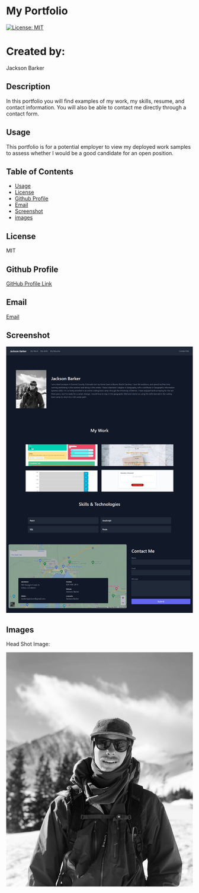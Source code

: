 # My Portfolio
 [![License: MIT](https://img.shields.io/badge/License-MIT-yellow.svg)](https://opensource.org/licenses/MIT)

# Created by:

Jackson Barker

## Description
In this portfolio you will find examples of my work, my skills, resume, and contact information. You will also be able to contact me directly through a contact form.

## Usage

This portfolio is for a potential employer to view my deployed work samples to assess whether I would be a good candidate for an open position.

## Table of Contents

- [Usage](##Usage)
- [License](#license)
- [Github Profile](#github)
- [Email](#Email)
- [Screenshot](#screenshot)
- [images](#Images)

## License
MIT

## Github Profile
 
<a href="https://github.com/Jackson-Barker">GitHub Profile Link</a> 

## Email 

<a href="mailto:barkerwjackson@gmail.com">Email</a>

## Screenshot

![Portfolio Screen Shot](./src/images/portfolioss.png)

## Images

Head Shot Image:

![Header Image](./src/images/profilepic.jpg)








